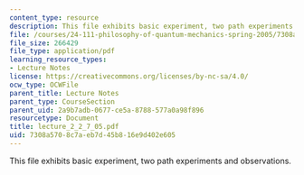 ```yaml
---
content_type: resource
description: This file exhibits basic experiment, two path experiments and observations.
file: /courses/24-111-philosophy-of-quantum-mechanics-spring-2005/7308a5708c7aeb7d45b816e9d402e605_lecture_2_2_7_05.pdf
file_size: 266429
file_type: application/pdf
learning_resource_types:
- Lecture Notes
license: https://creativecommons.org/licenses/by-nc-sa/4.0/
ocw_type: OCWFile
parent_title: Lecture Notes
parent_type: CourseSection
parent_uid: 2a9b7adb-0677-ce5a-8788-577a0a98f896
resourcetype: Document
title: lecture_2_2_7_05.pdf
uid: 7308a570-8c7a-eb7d-45b8-16e9d402e605
---
```

This file exhibits basic experiment, two path experiments and observations.